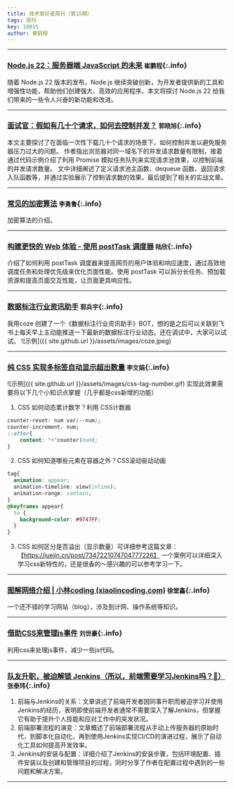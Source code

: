```yaml
---
title: 技术爱好者周刊（第15期）
tags: 周刊
key: 10015
author: 黄鹤翔
---
```


---

### [Node.js 22：服务器端 JavaScript 的未来](https://mp.weixin.qq.com/s/CB5a5SEM3umMDF2MpugIvw)   `崔鹏程`{:.info}
随着 Node.js 22 版本的发布，Node.js 继续突破创新，为开发者提供新的工具和增强性功能，帮助他们创建强大、高效的应用程序。本文将探讨 Node.js 22 给我们带来的一些令人兴奋的新功能和改进。

---

### [面试官：假如有几十个请求，如何去控制并发？](https://juejin.cn/post/7356534347509645375)   `郭晓旭`{:.info}
本文主要探讨了在面临一次性下载几十个请求的场景下，如何控制并发以避免服务器压力过大的问题。
作者指出浏览器对同一域名下的并发请求数量有限制，接着通过代码示例介绍了利用 Promise 模拟任务队列来实现请求池效果，以控制前端的并发请求数量。
文中详细阐述了定义请求池主函数、dequeue 函数、返回请求入队函数等，并通过实验展示了控制请求数的效果，最后提到了相关的实战文章。

---

### [常见的加密算法](https://mp.weixin.qq.com/s/-BeqL0z92VkttFAFJtj03A)   `李勇鲁`{:.info}
加密算法的介绍。

---

### [构建更快的 Web 体验 - 使用 postTask 调度器](https://blog.csdn.net/xgangzai/article/details/140141454)   `陆欣`{:.info}
介绍了如何利用 postTask 调度器来提高网页的用户体验和响应速度，通过高效地调度任务和处理优先级来优化页面性能。使用 postTask 可以拆分长任务、预加载资源和提高页面交互性能，让页面更具响应性。

---

### [数据标注行业资讯助手](https://www.coze.cn/store/bot/7403553477521326121?bid=6dflpld0c5014&panel=1)   `郭兵宇`{:.info}
我用coze 创建了一个《数据标注行业资讯助手》BOT，想的是之后可以关联到飞书上每天早上主动能推送一下最新的数据标注行业动态。还在调试中，大家可以试试。
![示例]({{ site.github.url }}/assets/images/coze.jpeg)

---

### [纯 CSS 实现多标签自动显示超出数量](https://juejin.cn/post/7352785768094203913)   `李文娟`{:.info}
![示例]({{ site.github.url }}/assets/images/css-tag-number.gif)
实现此效果需要将以下几个小知识点掌握（几乎都是css新增的功能）
1. CSS 如何动态累计数字？利用 CSS计数器
```css
counter-reset: num var(--num);
counter-increment: num;
::after{
	content: "+"counter(num);
}
```
2. CSS 如何知道哪些元素在容器之外？CSS滚动驱动动画
```css
tag{
  animation: appear;
  animation-timeline: view(inline);
  animation-range: contain;
}
@keyframes appear{
  to {
    background-color: #9747FF;
  }
}
```
3. CSS 如何区分是否溢出（显示数量）可详细参考这篇文章：【https://juejin.cn/post/7347221074704777226】
一个案例可以详细深入学习css新特性的，还是很香的～感兴趣的可以参考学习一下。

---

### [图解网络介绍 | 小林coding (xiaolincoding.com)](https://xiaolincoding.com/network/)   `徐堂鑫`{:.info}
一个还不错的学习网站（blog），涉及到计网、操作系统等知识。

---

### [借助CSS来管理js事件](https://juejin.cn/post/6844903856908812296)   `刘世豪`{:.info}
利用css来处理js事件，减少一些js代码。

---

### [队友升职，被迫解锁 Jenkins（所以，前端需要学习Jenkins吗？🤔）](https://juejin.cn/post/7349561234931515433)   `张泰玮`{:.info}
1. 前端与Jenkins的关系：文章讲述了前端开发者因同事升职而被迫学习并使用Jenkins的经历，表明即使前端开发者通常不需要深入了解Jenkins，但掌握它有助于提升个人技能和应对工作中的突发状况。
2. 前端部署流程的演变：文章概述了前端部署流程从手动上传服务器的原始时代，到脚本化自动化，再到使用Jenkins实现CI/CD的演进过程，展示了自动化工具如何提高开发效率。
3. Jenkins的安装与配置：详细介绍了Jenkins的安装步骤，包括环境配置、插件安装以及创建和管理项目的过程，同时分享了作者在配置过程中遇到的一些问题和解决方案。

---







